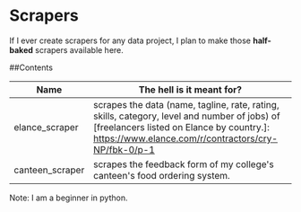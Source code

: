 # Scrapers
If I ever create scrapers for any data project, I plan to make those __half-baked__ scrapers available here.

##Contents

Name | The hell is it meant for? |
--- | --- |
elance_scraper | scrapes the data (name, tagline, rate, rating, skills, category, level and number of jobs) of [freelancers listed on Elance by country.]: https://www.elance.com/r/contractors/cry-NP/fbk-0/p-1 | 
canteen_scraper | scrapes the feedback form of my college's canteen's food ordering system. |


Note: I am a beginner in python. 